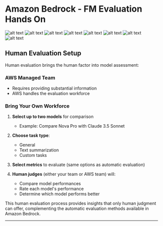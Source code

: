 # Amazon Bedrock - FM Evaluation Hands On
![alt text](image-40.png)
![alt text](image-41.png)
![alt text](image-42.png)
![alt text](image-43.png)
![alt text](image-44.png)
![alt text](image-45.png)
![alt text](image-46.png)
![alt text](image-47.png)

## Human Evaluation Setup

Human evaluation brings the human factor into model assessment:

### AWS Managed Team
- Requires providing substantial information
- AWS handles the evaluation workforce

### Bring Your Own Workforce
1. **Select up to two models** for comparison
   - Example: Compare Nova Pro with Claude 3.5 Sonnet

2. **Choose task type**:
   - General
   - Text summarization
   - Custom tasks

3. **Select metrics** to evaluate (same options as automatic evaluation)

4. **Human judges** (either your team or AWS team) will:
   - Compare model performances
   - Rate each model's performance
   - Determine which model performs better

This human evaluation process provides insights that only human judgment can offer, complementing the automatic evaluation methods available in Amazon Bedrock.

---
